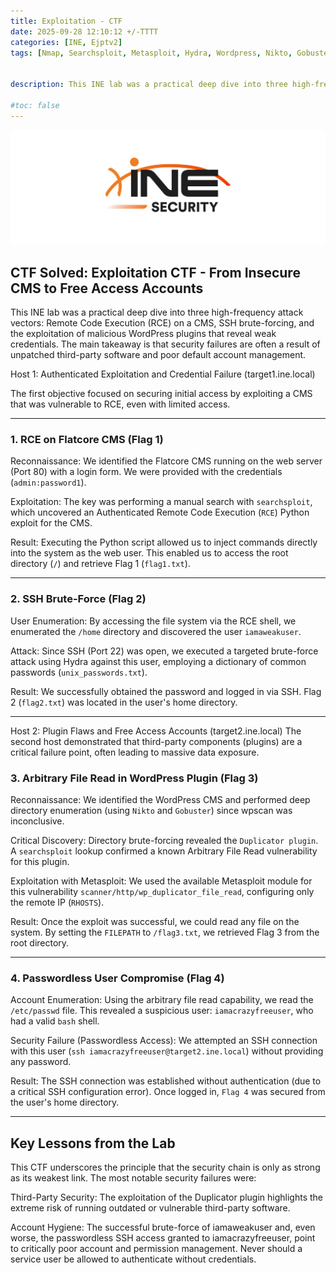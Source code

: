 ```yaml
---
title: Exploitation - CTF
date: 2025-09-28 12:10:12 +/-TTTT
categories: [INE, Ejptv2]
tags: [Nmap, Searchsploit, Metasploit, Hydra, Wordpress, Nikto, Gobuster, SSH]     # TAG names should always be lowercase


description: This INE lab was a practical deep dive into three high-frequency attack vectors.

#toc: false
---
```


![img-description](/assets/img/Posts/ine.png)



## CTF Solved: Exploitation CTF  - From Insecure CMS to Free Access Accounts
This INE lab was a practical deep dive into three high-frequency attack vectors: Remote Code Execution (RCE) on a CMS, SSH brute-forcing, and the exploitation of malicious WordPress plugins that reveal weak credentials. The main takeaway is that security failures are often a result of unpatched third-party software and poor default account management.

Host 1: Authenticated Exploitation and Credential Failure (target1.ine.local)

The first objective focused on securing initial access by exploiting a CMS that was vulnerable to RCE, even with limited access.

---
### 1. RCE on Flatcore CMS (Flag 1)

Reconnaissance: We identified the Flatcore CMS running on the web server (Port 80) with a login form. We were provided with the credentials (`admin:password1`).

Exploitation: The key was performing a manual search with `searchsploit`, which uncovered an Authenticated Remote Code Execution (`RCE`) Python exploit for the CMS.

Result: Executing the Python script allowed us to inject commands directly into the system as the web user. This enabled us to access the root directory (`/`) and retrieve Flag 1 (`flag1.txt`).

---
### 2. SSH Brute-Force (Flag 2)

User Enumeration: By accessing the file system via the RCE shell, we enumerated the `/home` directory and discovered the user `iamaweakuser`.

Attack: Since SSH (Port 22) was open, we executed a targeted brute-force attack using Hydra against this user, employing a dictionary of common passwords (`unix_passwords.txt`).

Result: We successfully obtained the password and logged in via SSH. Flag 2 (`flag2.txt`) was located in the user's home directory.


---
Host 2: Plugin Flaws and Free Access Accounts (target2.ine.local)
The second host demonstrated that third-party components (plugins) are a critical failure point, often leading to massive data exposure.

### 3. Arbitrary File Read in WordPress Plugin (Flag 3)

Reconnaissance: We identified the WordPress CMS and performed deep directory enumeration (using `Nikto` and `Gobuster`) since wpscan was inconclusive.

Critical Discovery: Directory brute-forcing revealed the `Duplicator plugin`. A `searchsploit` lookup confirmed a known Arbitrary File Read vulnerability for this plugin.

Exploitation with Metasploit: We used the available Metasploit module for this vulnerability `scanner/http/wp_duplicator_file_read`, configuring only the remote IP (`RHOSTS`).

Result: Once the exploit was successful, we could read any file on the system. By setting the `FILEPATH` to `/flag3.txt`, we retrieved Flag 3 from the root directory.

---
### 4. Passwordless User Compromise (Flag 4)
Account Enumeration: Using the arbitrary file read capability, we read the `/etc/passwd` file. This revealed a suspicious user: `iamacrazyfreeuser`, who had a valid `bash` shell.

Security Failure (Passwordless Access): We attempted an SSH connection with this user (`ssh iamacrazyfreeuser@target2.ine.local`) without providing any password.

Result: The SSH connection was established without authentication (due to a critical SSH configuration error). Once logged in, `Flag 4` was secured from the user's home directory.

---
## Key Lessons from the Lab
This CTF underscores the principle that the security chain is only as strong as its weakest link. The most notable security failures were:

Third-Party Security: The exploitation of the Duplicator plugin highlights the extreme risk of running outdated or vulnerable third-party software.

Account Hygiene: The successful brute-force of iamaweakuser and, even worse, the passwordless SSH access granted to iamacrazyfreeuser, point to critically poor account and permission management. Never should a service user be allowed to authenticate without credentials.
